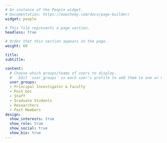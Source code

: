 ```yaml
---
# An instance of the People widget.
# Documentation: https://wowchemy.com/docs/page-builder/
widget: people

# This file represents a page section.
headless: true

# Order that this section appears on the page.
weight: 68

title: 
subtitle:

content:
  # Choose which groups/teams of users to display.
  #   Edit `user_groups` in each user's profile to add them to one or more of these groups.
  user_groups:
  - Principal Investigator & Faculty
  - Post Doc
  - Staff
  - Graduate Students
  - Researchers
  - Past Members
design:
  show_interests: true
  show_role: true
  show_social: true
  show_bio: true
---
```

